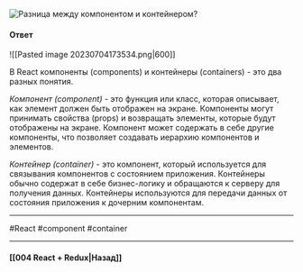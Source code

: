 ![Разница между компонентом и контейнером?](https://youtu.be/81yRgVQ1ciM?t=370)

#### Ответ

![[Pasted image 20230704173534.png|600]]

В React компоненты (components) и контейнеры (containers) - это два разных понятия.

*Компонент (component)* - это функция или класс, которая описывает, как элемент должен быть отображен на экране. Компоненты могут принимать свойства (props) и возвращать элементы, которые будут отображены на экране. Компонент может содержать в себе другие компоненты, что позволяет создавать иерархию компонентов и элементов.

*Контейнер (container)* - это компонент, который используется для связывания компонентов с состоянием приложения. Контейнеры обычно содержат в себе бизнес-логику и обращаются к серверу для получения данных. Контейнеры используются для передачи данных от состояния приложения к дочерним компонентам.

____
#React #component #container

____

#### [[004 React + Redux|Назад]]